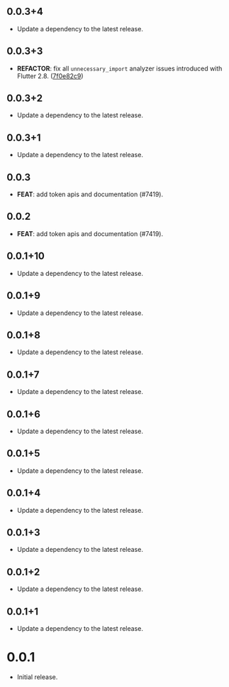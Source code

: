 ## 0.0.3+4

 - Update a dependency to the latest release.

## 0.0.3+3

 - **REFACTOR**: fix all `unnecessary_import` analyzer issues introduced with Flutter 2.8. ([7f0e82c9](https://github.com/FirebaseExtended/flutterfire/commit/7f0e82c978a3f5a707dd95c7e9136a3e106ff75e))

## 0.0.3+2

 - Update a dependency to the latest release.

## 0.0.3+1

 - Update a dependency to the latest release.

## 0.0.3

 - **FEAT**: add token apis and documentation (#7419).

## 0.0.2

 - **FEAT**: add token apis and documentation (#7419).

## 0.0.1+10

 - Update a dependency to the latest release.

## 0.0.1+9

 - Update a dependency to the latest release.

## 0.0.1+8

 - Update a dependency to the latest release.

## 0.0.1+7

 - Update a dependency to the latest release.

## 0.0.1+6

 - Update a dependency to the latest release.

## 0.0.1+5

 - Update a dependency to the latest release.

## 0.0.1+4

 - Update a dependency to the latest release.

## 0.0.1+3

 - Update a dependency to the latest release.

## 0.0.1+2

 - Update a dependency to the latest release.

## 0.0.1+1

 - Update a dependency to the latest release.

# 0.0.1

- Initial release.
